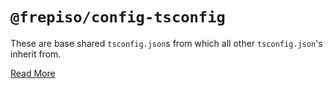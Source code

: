# `@frepiso/config-tsconfig`

These are base shared `tsconfig.json`s from which all other `tsconfig.json`'s inherit from.

[Read More](https://json.schemastore.org)

